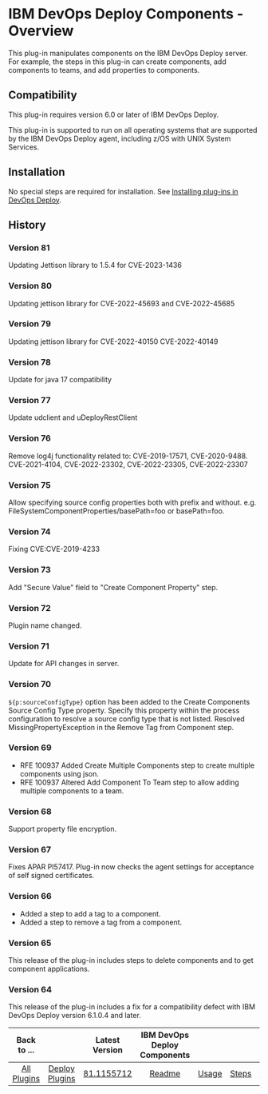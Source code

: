 
# IBM DevOps Deploy Components - Overview

This plug-in manipulates components on the IBM DevOps Deploy server. For example, the steps in this plug-in can create components, add components to teams, and add properties to components.

## Compatibility

This plug-in requires version 6.0 or later of IBM DevOps Deploy.

This plug-in is supported to run on all operating systems that are supported by the IBM DevOps Deploy agent, including z/OS with UNIX System Services.

## Installation

No special steps are required for installation. See [Installing plug-ins in DevOps Deploy](https://community.ibm.com/community/user/wasdevops/blogs/laurel-dickson-bull1/2022/06/13/install-plugins "Installing plug-ins in DevOps Deploy").

## History

### Version 81

Updating Jettison library to 1.5.4 for CVE-2023-1436

### Version 80

Updating jettison library for CVE-2022-45693 and CVE-2022-45685

### Version 79

Updating jettison library for CVE-2022-40150 CVE-2022-40149

### Version 78

Update for java 17 compatibility

### Version 77

Update udclient and uDeployRestClient

### Version 76

Remove log4j functionality related to: CVE-2019-17571, CVE-2020-9488. CVE-2021-4104, CVE-2022-23302, CVE-2022-23305, CVE-2022-23307

### Version 75

Allow specifying source config properties both with prefix and without. e.g. FileSystemComponentProperties/basePath=foo or basePath=foo.

### Version 74

Fixing CVE:CVE-2019-4233

### Version 73

Add "Secure Value" field to "Create Component Property" step.

### Version 72

Plugin name changed.

### Version 71

Update for API changes in server.

### Version 70

``${p:sourceConfigType}`` option has been added to the Create Components Source Config Type property. Specify this property within the process configuration to resolve a source config type that is not listed. Resolved MissingPropertyException in the Remove Tag from Component step.

### Version 69

* RFE 100937 Added Create Multiple Components step to create multiple components using json.
* RFE 100937 Altered Add Component To Team step to allow adding multiple components to a team.

### Version 68

Support property file encryption.

### Version 67

Fixes APAR PI57417. Plug-in now checks the agent settings for acceptance of self signed certificates.

### Version 66

* Added a step to add a tag to a component.
* Added a step to remove a tag from a component.

### Version 65

This release of the plug-in includes steps to delete components and to get component applications.

### Version 64

This release of the plug-in includes a fix for a compatibility defect with IBM DevOps Deploy version 6.1.0.4 and later.


|Back to ...||Latest Version|IBM DevOps Deploy Components ||||
| :---: | :---: | :---: | :---: | :---: | :---: | :---: |
|[All Plugins](../../index.md)|[Deploy Plugins](../README.md)|[81.1155712](https://raw.githubusercontent.com/UrbanCode/IBM-UCD-PLUGINS/main/files/uDeploy-Component/ucd-uDeploy-Component-81.1155712.zip)|[Readme](README.md)|[Usage](usage.md)|[Steps](steps.md)|[Downloads](downloads.md)|
